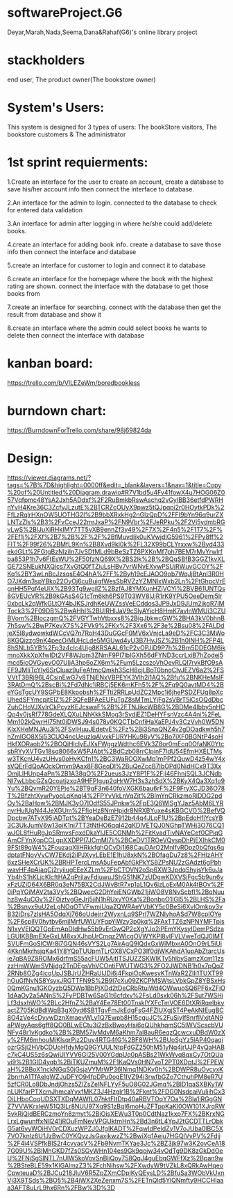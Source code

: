 # softwareProject.G6
 Deyar,Marah,Nada,Seema,Dana&Rahaf(G6)'s online library project
# stackholders
 end user, The product owner(The bookstore owner)
# System's Users:
This system is designed for 3 types of users: The bookStore visitors, The bookstore customers & The administrator
# 1st sprint requierments:
  1.Create an interface for the user to create an account, create a database to save his/her account info then connect the interface to database.  
  
  2.An interface for the admin to login. connected to the database to check for entered data validation   
  
  3.An interface for admin after logging in where he/she could add/delete books.  
  
  4.create an interface for adding book info. create a database to save those info then connect the interface and database  
  
 5.create an interface for customer to login and connect it to database  
 
 6.create an interface for the homepage where the book with the highest rating are shown. connect the interface with the database to get those books from  
 
 7.create an interface for searching. connect with the database then get the result from database and show it  
 
 8.create an interface where the admin could select books he wants to delete then connect the interface with database
# kanban board:
https://trello.com/b/VlLEZeWm/boredbookless
# burndown chart:
https://BurndownForTrello.com/share/98j69824da
# Design:
https://viewer.diagrams.net/?tags=%7B%7D&highlight=0000ff&edit=_blank&layers=1&nav=1&title=Copy%20of%20Untitled%20Diagram.drawio#R7V1bd5u4Fv41fowX4u7HOG06Z057Vqfpmc48YsA2Jxh5ADdxf%2F2RuBmkbRswAschq2vGyIBB36etfdPWRHnYvH4Kre36C3ZcfyJLzutE%2BTCRZcOUyX9pwz5tQJpqpi2r0HOytkPDk%2FfLzRqlrHXnOW5UOTHG2I%2B9bbXRxkHg2nGlzQpD%2FFI9bYn96q9urZXLNTzZls%2B3%2FvCceJ22mrJxaP%2FN9Vbr%2FJeRPku%2F2Vj5ydmbRGvLwS%2BlJuXjRHkIMY7TT5vXB9ennZf3y49%2F7X%2F4n5%2F1T7%2F%2FEf1j%2FXf%2B7%2B%2F%2F%2BfMuvdljk0uKVwjdIG5961%2FPy8ff%2FlT%2F99f26%2BMfL9Kn%2B8Xvd9kl0k%2FL32X99bCLYrxxw%2Byd433ekdGLt%2FGtgBzNlziIn7JvSDfMLd9bBeSzTZ6PXKnMf7ph7BEM7rMvYrwlrfba853P1h7v6FtEsWU%2F50fzNQ69X%2BS2lk%2B%2BQqSBfB3GGZ1kvXLGE72SNEukNXQjcs7XvGtQ0fTZiuLsHBv7vrWNvEXywPSUjRWuvGCOY%2FKq%2BY3wLnBcJzsqsE4O4hA%2FF%2Byh19cEJAOO9ob7WqJjBtAnl3R0HO7JKdm3spYBko22OyOj6cuBuigfWesSbRVZzYZMNlxWxb2Ln%2FtGhpcVrEgnHH5Pqf4eUiX%2B93Tg9wgilZ%2BzfAJ8YMXunHZjVCYi%2BVB61UNTQs8GVEUcVR%2B9kGAsS4G1cTm6kh6PS9T03WV8lJjR1rK9YPU5OeeDemj5lr0xbcLk2qWfkGLtOY4bJKSJrdhKeUWZssVeECddos3JP9JxD9JUm2jkgR7IMTock3%2F09DB%2BwAHhl%2BUlRHIJaV9cSlyAYicH8HmK7avInWMUi3CZUBVom%2BIoczgmQ%2FVGYTwhVtbxxs8%2BigJbkwcGW%2BHA3kV0bhnB7h5sw%2BwP7KevX7S%2FVk9%2FKx%2F3Xx6%2F3e%2Bsu08%2FALDdjeX5I8ydwowkdWCcVQ7n7RoH43DuGGcF0MV6xVnjcLa9eD%2FC3C3MWo8KGQizzg9nK4pecOiMUHcLde5MGUwd4yU3B7HvJSZ%2B1h0INH%2FP4L8hSNLb5YB%2Fp3z4cIc4Uig8KRSAAL61cP2vOPJiD9P7h%2Bm5DDEGM6ikmnoXkkXpXfwIDt2VF8WJpm3ZNmF9PI7lblGXh56dFYND3ccrLxiB7hZodej5mcd5icOVGyevO07UIjA3hp6oZX6m%2Fum5LzcszoVhOevRLQI7rvkBfO9sAEF9JMIiTcYIy6SrCIuaz9uFeAfmcQmkh3ScH8cjLBoT0bnqCIvJEZV6a2%2FSVVtT3BRj96L4CsinEwG7y8TNjENxVBPEYK3Vlh2i1AQ%2Bfu%2BNKHeMslF3RAtDmQ%2BscBi%2Fd7dNc1iRBCj5EK6mKFh5%2F%2Fq9Q0avtMD4%2BeYGsTgcUY9SGPbE8Kkpobsh%2FTti2RRLpUdZC2Mpc1i6jhePSDZFUq8pXcUhedSFYmcpjtEIZ%2F3QFeBFAeEUFuTgZ8sMTmLYjFg2sVBrT5jCsOQdDbcZuhCHoVJXvIrCkPcyzKEJcswaF%2B%2FTNJikcWB8G%2BDMe4Ibby5nHCQp4v0jsRf778GdeXLQXuLNhKkkSMog3rSydjEZ1DeHYFsnVzc4A4ni%2FeLMm102kQwrHI75ht0iDWSJ94s078y0KQCTbCnfiHaXaEPJ4v3CzVvh0W5DNKlxXHeMNJAu3i%2FSvIHuuJEdetvE%2Fz%2Bi3SnaQNZ4v2gDOadkwh5h7hZmIGO8X5j53CUO4ncUeuzIqAIyxkFURYHKu98yV%2Bo7iXF0BGNtP4soHHkfXORaob2%2BOQiHlcIyEJXsFWggzWdthc6EVk3Z8or0mEcq0OfaNK0YtcsbRYyXVTGv18sq8066xW5PJAbt%2BdCzb08rrClpinF7ldU54EfmHXELTMsw3TKcnU4vzUHvs0oHvKCfn1%2BC3WaROOXwMp1mPPf2QuwD4z54wY4xsVQErFdQoAOckOmvn9Aax8F8GeqDl%2BuQeZccB7IbOPd0NidHCx9T3XxOmjLlHUnp4aPn%2B1A38gO%2F2ueus3JzY8P1F%2Fjl46FhnjSQL3JCNdbNI7wLbbcGZsQcoatjzxqA9HFPIgup2qHrW7H3s3zhSdX%2BKyX4Qa3Xq1o9Yu%2BQvmR20YEPje%2BT9gF3n640foVXGK6bau6rF%2F9FryXCJD36O78T%2BfzhtXywPyoqLqKnql4%2FPYvVkLnVqZjt%2BImYnCRkzmoRlDDG2pdOy%2BaHow%2BMJK3yO7lOdfS55JPnkw%2FpE3Q6WlSgYJaz5AbM6LYRnyrHulUgN44JeXGUm%2FfiqHz8NmHpjdr8NRXBYuxe4sKBGCVO%2BefVQDpcbw7ATvX95jADTpt%2BYeaDeBzE7912b44q4JLpF1U%2BpEdoHfjYcsYB3C3UkJumV6w13oiK1ni7TT3tNtHO6qqI42qKDlVETQJ0NGhpTWHj3O76CQ1wJGL8fHuRgJpSRmvsFqxdDkaYlJE5CGNMh%2FitKvadTivNAYeCef0CPiqGAmCFYnXgpCCLgpXXDPPl7JCmMI7ii%2BCeDV1TROeVQyspDhPjEXIhkCM09FSt89qW4%2FouzaqXliHRkkfghQCvDj1l68CauDArO2MnIfvRDpz0bQfqs6qdptatFNoyVvCW7EKdj2ilPJXyvLEbE1E1hU8xkN%2BOfagDu7z8%2FHlzAHY6xzSHeXCrUK%2BRHPTercLmsA5uFepAbfGkPkYS8ZPsNU2zGAdzt6gPbhwavHF4pAjaqCj2ryiiugEEeXZLm%2FbCTOVN2oSp6XW3JpdqShyjsYk6uJaYb4hS1hKLjcKlcftHAZgPrjIavFdiuwuJShG51NK7zUDgwKDXVSjFgc5b9un6vxFzUZiD64X6BR0q3eN75BX2CdJWvBtR7xp1aL1Qv6jzLoExM0Ak4tBOv%2F0iPqYGiMAV2ta3Vy%2BQwecG2DhYeiENGWb21jiWO8V8NvScbfI%2BoNuuhz8w4uCGv%2F0iztvgGeJrj5jiN1hRUxyY0Ka%2BonbpO1IGl5%2BLHS%2Fa%2Bsnyx9uU2eLgNOqOTVFwmjUqaZQWRAeYVbKY5c0BeSi6XvlOmkpy3vB32iDrs7zlsHA5OdqXj766oUdejrr2WyxnLq9SPrl7WZNlyhoASd7W8cplOYe%2F6cpllV0hytbv6mjlMrfUWlUYFgpYiWzy3p0kq%2FAxTTZ6zNPNYMFTpisN1xyVElQQTGpEmApDIdHw55b9vErGwQP2cXgYJo2iPEmYKysyIDemPSdzaLGUIKBBmEXeGxLM8xxXJhpUrCmqz2WlcgOVWYKPl8vIFVLVweTdQJ0IMTSVUFmGoSlCWr8i7GQN46sVYS2Lg7AirAgQ9lQdxGxWiMbxrA0OnO9rL5iUi4KknMkrhsjqKa41Y8YQpTUUpmTLrOX8VCxPO3If0djWKAhdA1upAbZtarcUsie7qBA9Z8ROMx6drfmS55acFUW5AjtITSJUZZSKWlKTy5hlbySamzXcm11zszzHmWWmSVNjdg2TnDEgsVhVCOntiFWUTWG3%2FO2JWDNB1h0x7pQqZ2RNb8OZg4icqUpJSBJrUZHRaUlJDi6j4FkpiOpKwesyKTnWaR2ZlIi1TUXT99hOuGfNvNS8YsyxJRGTTFN9S%2B9l7cXu09ZKCPMSWtsLVbkGpZ8YBSxHs0QmKGnu1GKOyzbQ5DWp1BbPjXDd2tDeCRbRtuiWd4OWwuoSQ6PF6xZFiO1dAaOy2a5ANnS%2FyPDBTw6SaG1t6cfdxv%2FsLd0sxk06h%2FSut7WSHiLf3dsxhWO%2BLc2HfnZ%2BaY4Ee78Et00TnsklYXFcTmVOE6DtXRiRqelbkvactZ705KdBdIWqB3gX0yd6SB1TgvFmJkEdgFsG4FZlUXgjST4PeAkNIEugBC8O4zVe4cDyywDznXmaevWLy1Q7Ewpb8H15cguJC%2FuSjyIf8nrflVxjtAN9aPWgyAqs6gff8QO0BLwECtu3i2zBxBwoyHsi6qQUhkhqmSC5lWVScscbVUNFy48r1vKgdko%2B%2BM57jvMdvM6aKhm7aI8auR6eqzQcwcxuDBdW0zXy%2FM6mhouMjKlsqrPiz2Duy4RTG4fG%2BF8WH%2BUoSgYz5lAP40qaqiozrGSji2HVbCDUoHfdyMgQ9GYUULNtpFdGZ250hM51yNq4jrUJP4vQaHABc7kC4US5z6sQwiUIYVV6GI25V00YGdpUq0pASBs21WkWyq8qxCy7OtQUavi9%2B1GID4yqb%2BiTKUZmuM%2F1KaQVs0HN7voT2PT0XDptJ%2FPEWaH%2BBoX1nckNGqS0jGsjaVYMrWP36lNmq1NDKv0h%2BDWPR8uOvcyxK2bnrhA1TfAelgWZJuDFYO94fpDPu0ogE1IVZ94j3rwfbGZo7CthuhPM8eR7U5zfCR0Lo8DbJndjOhzs5ZlZsZelNFLYyF5uO8G02JGmq%2BlD1qaSXBKy1WnLUKfarPTXcmJhmcaYyxfMKZ3J4Hzglr1B%2Fknt%2FDG0NsdcaiVuljihCx3OiLHboCoqUDSXTXDqMAWfL07hktFItDtp40aRBVTOqY7Oa%2Bla1iRGgGNZ7VVWKrxleW51Q3lLr8NUU97Xq9S1zBqI6moHuZFTppKaKl0OW101XJrqRW5vkRjQidBERCzmoYn8zmyt%2BiOisXEWu3T0p0CdtNaz1kxp7FX%2BKrxNGLrxLgwunffxNll241jROuFmNevVPGUktmHn%2Bd3n6tL4YpJ2tGCDTTLrObkG5at6yyWOiHV0rCDXuzWPZJ0JfgIKADT%2FqwIdPeIdZy1V7oJUba0lBC5X7VO7knlz6U1JzBwC0YKQyzJsGaxjkwzZ%2BwiXg1Aeju7HGQIVyPV%2Fdjj%2F4i4VSPfkBIS2r4cvyacV%2Fb9NvmTKYae3Jc%2BZ3jk97w3K2ovCeA187G09U%2BIMhGKD7fZs0SGyWHn104es9Gk9qojw34vOdTg9DK8zGkDdOeU%2FNjSgSlNTL7nUlW5koVovSnBliQoy758QqJ4guEbqGWFfXz%2Bpan9w%2BSteBLE59x1KIGAlmzZ3%2FchNihsw%2FXwdyW9tVZkL8xQRkAwHqeoCpwteuaD%2BJCu218JluV6R5ZpZXmCDplKyQEysLD%2BfuSa3WObVkUxnVi3X9TSds%2BO5%2B4jWX2XeZenxm7S%2FETnQld5YlQNmfty9HCCHIaaa3AFT8uLrL9hx6Rn%2FBw%3D%3D

